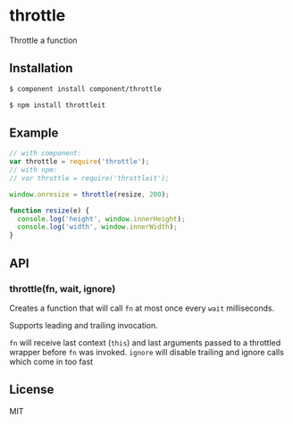 
# throttle

  Throttle a function

## Installation
```sh
$ component install component/throttle
```

```sh
$ npm install throttleit
```
## Example

```js
// with component:
var throttle = require('throttle');
// with npm: 
// var throttle = require('throttleit');

window.onresize = throttle(resize, 200);

function resize(e) {
  console.log('height', window.innerHeight);
  console.log('width', window.innerWidth);
}
```

## API

### throttle(fn, wait, ignore)

Creates a function that will call `fn` at most once every `wait` milliseconds.

Supports leading and trailing invocation.

`fn` will receive last context (`this`) and last arguments passed to a throttled wrapper before `fn` was invoked.
`ignore` will disable trailing and ignore calls which come in too fast

## License

  MIT
